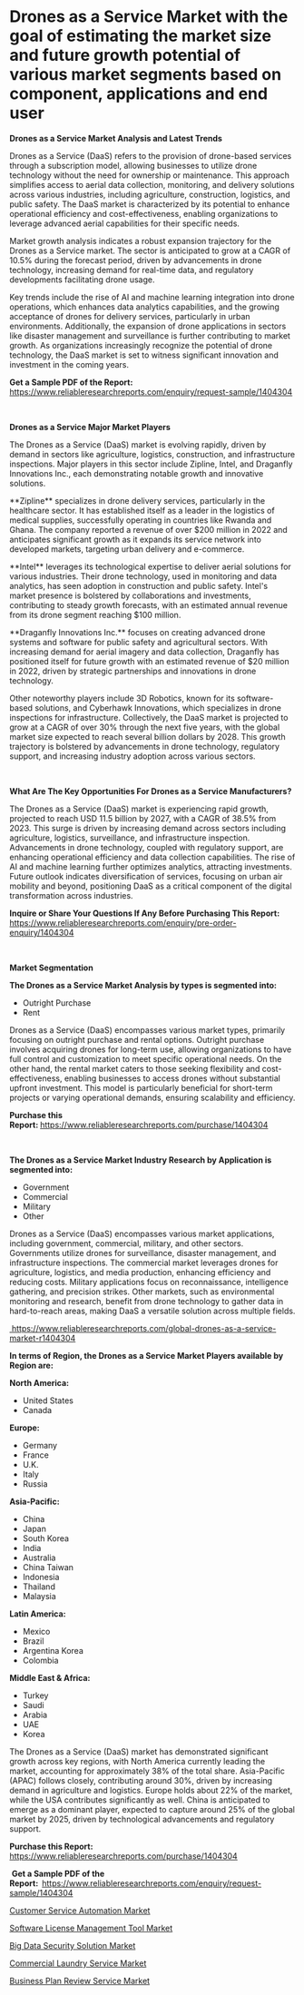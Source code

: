 <p><h1>Drones as a Service Market with the goal of estimating the market size and future growth potential of various market segments based on component, applications and end user</h1></p><p><strong>Drones as a Service Market Analysis and Latest Trends</strong></p>
<p><p>Drones as a Service (DaaS) refers to the provision of drone-based services through a subscription model, allowing businesses to utilize drone technology without the need for ownership or maintenance. This approach simplifies access to aerial data collection, monitoring, and delivery solutions across various industries, including agriculture, construction, logistics, and public safety. The DaaS market is characterized by its potential to enhance operational efficiency and cost-effectiveness, enabling organizations to leverage advanced aerial capabilities for their specific needs.</p><p>Market growth analysis indicates a robust expansion trajectory for the Drones as a Service market. The sector is anticipated to grow at a CAGR of 10.5% during the forecast period, driven by advancements in drone technology, increasing demand for real-time data, and regulatory developments facilitating drone usage. </p><p>Key trends include the rise of AI and machine learning integration into drone operations, which enhances data analytics capabilities, and the growing acceptance of drones for delivery services, particularly in urban environments. Additionally, the expansion of drone applications in sectors like disaster management and surveillance is further contributing to market growth. As organizations increasingly recognize the potential of drone technology, the DaaS market is set to witness significant innovation and investment in the coming years.</p></p>
<p><strong>Get a Sample PDF of the Report:&nbsp;</strong> <a href="https://www.reliableresearchreports.com/enquiry/request-sample/1404304?utm_campaign=1676&utm_medium=2&utm_source=Github&utm_content=ia&utm_term=23102024&utm_id=drones-as-a-service">https://www.reliableresearchreports.com/enquiry/request-sample/1404304</a></p>
<p>&nbsp;</p>
<p><strong>Drones as a Service Major Market Players</strong></p>
<p><p>The Drones as a Service (DaaS) market is evolving rapidly, driven by demand in sectors like agriculture, logistics, construction, and infrastructure inspections. Major players in this sector include Zipline, Intel, and Draganfly Innovations Inc., each demonstrating notable growth and innovative solutions.</p><p>**Zipline** specializes in drone delivery services, particularly in the healthcare sector. It has established itself as a leader in the logistics of medical supplies, successfully operating in countries like Rwanda and Ghana. The company reported a revenue of over $200 million in 2022 and anticipates significant growth as it expands its service network into developed markets, targeting urban delivery and e-commerce.</p><p>**Intel** leverages its technological expertise to deliver aerial solutions for various industries. Their drone technology, used in monitoring and data analytics, has seen adoption in construction and public safety. Intel's market presence is bolstered by collaborations and investments, contributing to steady growth forecasts, with an estimated annual revenue from its drone segment reaching $100 million.</p><p>**Draganfly Innovations Inc.** focuses on creating advanced drone systems and software for public safety and agricultural sectors. With increasing demand for aerial imagery and data collection, Draganfly has positioned itself for future growth with an estimated revenue of $20 million in 2022, driven by strategic partnerships and innovations in drone technology.</p><p>Other noteworthy players include 3D Robotics, known for its software-based solutions, and Cyberhawk Innovations, which specializes in drone inspections for infrastructure. Collectively, the DaaS market is projected to grow at a CAGR of over 30% through the next five years, with the global market size expected to reach several billion dollars by 2028. This growth trajectory is bolstered by advancements in drone technology, regulatory support, and increasing industry adoption across various sectors.</p></p>
<p>&nbsp;</p>
<p><strong>What Are The Key Opportunities For Drones as a Service Manufacturers?</strong></p>
<p><p>The Drones as a Service (DaaS) market is experiencing rapid growth, projected to reach USD 11.5 billion by 2027, with a CAGR of 38.5% from 2023. This surge is driven by increasing demand across sectors including agriculture, logistics, surveillance, and infrastructure inspection. Advancements in drone technology, coupled with regulatory support, are enhancing operational efficiency and data collection capabilities. The rise of AI and machine learning further optimizes analytics, attracting investments. Future outlook indicates diversification of services, focusing on urban air mobility and beyond, positioning DaaS as a critical component of the digital transformation across industries.</p></p>
<p><strong>Inquire or Share Your Questions If Any Before Purchasing This Report:</strong> <a href="https://www.reliableresearchreports.com/enquiry/pre-order-enquiry/1404304?utm_campaign=1676&utm_medium=2&utm_source=Github&utm_content=ia&utm_term=23102024&utm_id=drones-as-a-service">https://www.reliableresearchreports.com/enquiry/pre-order-enquiry/1404304</a></p>
<p>&nbsp;</p>
<p><strong>Market Segmentation</strong></p>
<p><strong>The Drones as a Service Market Analysis by types is segmented into:</strong></p>
<p><ul><li>Outright Purchase</li><li>Rent</li></ul></p>
<p><p>Drones as a Service (DaaS) encompasses various market types, primarily focusing on outright purchase and rental options. Outright purchase involves acquiring drones for long-term use, allowing organizations to have full control and customization to meet specific operational needs. On the other hand, the rental market caters to those seeking flexibility and cost-effectiveness, enabling businesses to access drones without substantial upfront investment. This model is particularly beneficial for short-term projects or varying operational demands, ensuring scalability and efficiency.</p></p>
<p><strong>Purchase this Report:&nbsp;</strong><a href="https://www.reliableresearchreports.com/purchase/1404304?utm_campaign=1676&utm_medium=2&utm_source=Github&utm_content=ia&utm_term=23102024&utm_id=drones-as-a-service">https://www.reliableresearchreports.com/purchase/1404304</a></p>
<p>&nbsp;</p>
<p><strong>The Drones as a Service Market Industry Research by Application is segmented into:</strong></p>
<p><ul><li>Government</li><li>Commercial</li><li>Military</li><li>Other</li></ul></p>
<p><p>Drones as a Service (DaaS) encompasses various market applications, including government, commercial, military, and other sectors. Governments utilize drones for surveillance, disaster management, and infrastructure inspections. The commercial market leverages drones for agriculture, logistics, and media production, enhancing efficiency and reducing costs. Military applications focus on reconnaissance, intelligence gathering, and precision strikes. Other markets, such as environmental monitoring and research, benefit from drone technology to gather data in hard-to-reach areas, making DaaS a versatile solution across multiple fields.</p></p>
<p><a href="https://www.reliableresearchreports.com/global-drones-as-a-service-market-r1404304?utm_campaign=1676&utm_medium=2&utm_source=Github&utm_content=ia&utm_term=23102024&utm_id=drones-as-a-service">&nbsp;https://www.reliableresearchreports.com/global-drones-as-a-service-market-r1404304</a></p>
<p><strong>In terms of Region, the Drones as a Service Market Players available by Region are:</strong></p>
<p>
    <p> <strong> North America: </strong>
        <ul>
            <li>United States</li>
            <li>Canada</li>
        </ul>
        </p> 
    <p> <strong> Europe: </strong>
        <ul>
            <li>Germany</li>
            <li>France</li>
            <li>U.K.</li>
            <li>Italy</li>
            <li>Russia</li>
        </ul>
        </p> 
    <p> <strong> Asia-Pacific: </strong>
        <ul>
            <li>China</li>
            <li>Japan</li>
            <li>South Korea</li>
            <li>India</li>
            <li>Australia</li>
            <li>China Taiwan</li>
            <li>Indonesia</li>
            <li>Thailand</li>
            <li>Malaysia</li>
        </ul>
        </p> 
    <p> <strong> Latin America: </strong>
        <ul>
            <li>Mexico</li>
            <li>Brazil</li>
            <li>Argentina Korea</li>
            <li>Colombia</li>
        </ul>
        </p> 
    <p> <strong> Middle East & Africa: </strong>
        <ul>
            <li>Turkey</li>
            <li>Saudi</li>
            <li>Arabia</li>
            <li>UAE</li>
            <li>Korea</li>
        </ul>
    </p>
    </p>
<p><p>The Drones as a Service (DaaS) market has demonstrated significant growth across key regions, with North America currently leading the market, accounting for approximately 38% of the total share. Asia-Pacific (APAC) follows closely, contributing around 30%, driven by increasing demand in agriculture and logistics. Europe holds about 22% of the market, while the USA contributes significantly as well. China is anticipated to emerge as a dominant player, expected to capture around 25% of the global market by 2025, driven by technological advancements and regulatory support.</p></p>
<p><strong>Purchase this Report: </strong><a href="https://www.reliableresearchreports.com/purchase/1404304?utm_campaign=1676&utm_medium=2&utm_source=Github&utm_content=ia&utm_term=23102024&utm_id=drones-as-a-service">https://www.reliableresearchreports.com/purchase/1404304</a></p>
<p>&nbsp;<strong>Get a Sample PDF of the Report:&nbsp;&nbsp;</strong><a href="https://www.reliableresearchreports.com/enquiry/request-sample/1404304?utm_campaign=1676&utm_medium=2&utm_source=Github&utm_content=ia&utm_term=23102024&utm_id=drones-as-a-service">https://www.reliableresearchreports.com/enquiry/request-sample/1404304</a></p>
<p><strong></strong></p>
<p><p><a href="https://www.linkedin.com/pulse/customer-service-automation-market-ecosystem-competitive-1vllf?utm_campaign=1676&utm_medium=2&utm_source=Github&utm_content=ia&utm_term=23102024&utm_id=drones-as-a-service">Customer Service Automation Market</a></p><p><a href="https://www.linkedin.com/pulse/software-license-management-tool-momentum-charting-9-cagr-zv7ff?utm_campaign=1676&utm_medium=2&utm_source=Github&utm_content=ia&utm_term=23102024&utm_id=drones-as-a-service">Software License Management Tool Market</a></p><p><a href="https://www.linkedin.com/pulse/global-big-data-security-solution-market-focus-application-5coqf?utm_campaign=1676&utm_medium=2&utm_source=Github&utm_content=ia&utm_term=23102024&utm_id=drones-as-a-service">Big Data Security Solution Market</a></p><p><a href="https://www.linkedin.com/pulse/commercial-laundry-service-market-global-regional-analysis-od7cf?utm_campaign=1676&utm_medium=2&utm_source=Github&utm_content=ia&utm_term=23102024&utm_id=drones-as-a-service">Commercial Laundry Service Market</a></p><p><a href="https://www.linkedin.com/pulse/trends-global-business-plan-review-service-market-forecast-mhb9f?utm_campaign=1676&utm_medium=2&utm_source=Github&utm_content=ia&utm_term=23102024&utm_id=drones-as-a-service">Business Plan Review Service Market</a></p></p>
